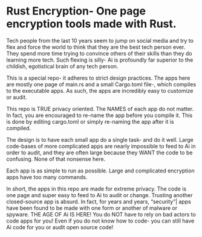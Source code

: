 # Rust Encryption- One page encryption tools made with Rust. 


Tech people from the last 10 years seem to jump on social media and try to flex and force the world to think that they are the best tech person ever. They spend more time trying to convince others of their skills than they do learning more tech. Such flexing is silly- Ai is profoundly far superior to the childish, egotistical brain of any tech person. 

This is a special repo- it adheres to strict design practices. The apps here are mostly one page of main.rs and a small Cargo.toml file-, which compiles to the executable apps. As such, the apps are incredibly easy to customize or audit. 

This repo is TRUE privacy oriented. The NAMES of each app do not matter. In fact, you are encouraged to re-name the app before you compile it. This is done by editing cargo.toml or simply re-naming the app after it is compiled. 

The design is to have each small app do a single task- and do it well. Large code-bases of more complicated apps are nearly impossible to feed to Ai in order to audit, and they are often large because they WANT the code to be confusing. None of that nonsense here. 

Each app is as simple to run as possible. Large and complicated encryption apps have too many commands.

In short, the apps in this repo are made for extreme privacy. The code is one page and super easy to feed to Ai to audit or change. Trusting another closed-source app is absurd. In fact, for years and years, “security”| apps have been found to be made with one form or another of malware or spyware. THE AGE OF Ai IS HERE! You do NOT have to rely on bad actors to code apps for you! Even if you do not know how to code- you can still have Ai code for you or audit open source code! 





